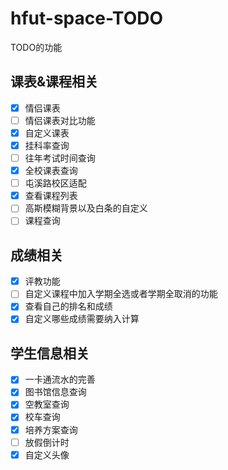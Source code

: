 # hfut-space-TODO
TODO的功能


## 课表&课程相关
- [x] 情侣课表
- [ ] 情侣课表对比功能
- [x] 自定义课表
- [x] 挂科率查询
- [ ] 往年考试时间查询
- [x] 全校课表查询
- [ ] 屯溪路校区适配
- [x] 查看课程列表
- [ ] 高斯模糊背景以及白条的自定义
- [ ] 课程查询

## 成绩相关
- [x] 评教功能
- [ ] 自定义课程中加入学期全选或者学期全取消的功能
- [x] 查看自己的排名和成绩
- [x] 自定义哪些成绩需要纳入计算

## 学生信息相关
- [x] 一卡通流水的完善
- [x] 图书馆信息查询
- [x] 空教室查询
- [x] 校车查询
- [x] 培养方案查询
- [ ] 放假倒计时
- [x] 自定义头像
